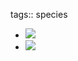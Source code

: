 tags:: species

- ![](https://peach-geographical-bat-397.mypinata.cloud/ipfs/QmbCCCymqXkMbu12DQt24HFHeKRQrjyoyvMjBfQev5qYTi)
- ![](https://peach-geographical-bat-397.mypinata.cloud/ipfs/Qmb8Wt3hs89zfLWWqd6mHJ8E4puekrRdb77HkA2tgSu4Du)
